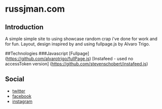 # russjman.com

## Introduction
A simple simple site to using showcase random crap i've done for work and for fun. Layout, design inspired by and using fullpage.js by Alvaro Trigo.

##Technologies
###Javascript
[Fullpage] (https://github.com/alvarotrigo/fullPage.js)
[Instafeed - used no accessToken version] (https://github.com/stevenschobert/instafeed.js)

## Social
- [twitter](http://twitter.com/desktopbohemian)
- [facebook](http://twitter.com/russjman)
- [instagram](http://instagram.com/russjman)

